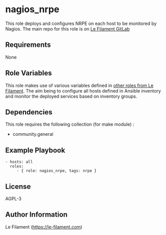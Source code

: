 nagios_nrpe
===========

This role deploys and configures NRPE on each host to be monitored by Nagios.
The main repo for this role is on [Le Filament GitLab](https://sources.le-filament.com/lefilament/ansible-roles/nagios_nrpe.git)

Requirements
------------

None

Role Variables
--------------

This role makes use of various variables defined in [other roles from Le Filament](https://sources.le-filament.com/lefilament/ansible-roles).
The aim being to configure all hosts defined in Ansible inventory and monitor the deployed services based on inventory groups.

Dependencies
------------

This role requires the following collection (for make module) :
* community.general

Example Playbook
----------------

    - hosts: all
      roles:
         - { role: nagios_nrpe, tags: nrpe }

License
-------

AGPL-3

Author Information
------------------

Le Filament (https://le-filament.com)
